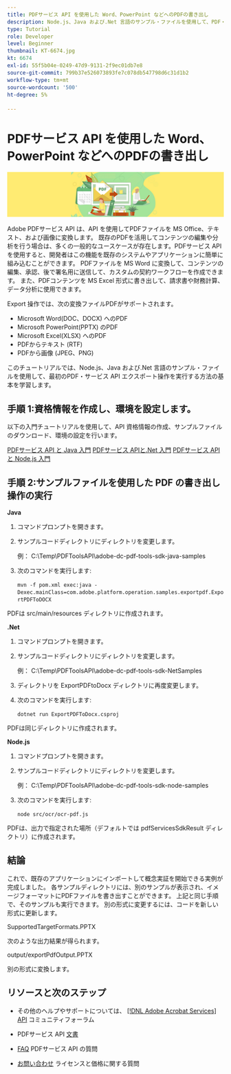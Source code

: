 ```yaml
---
title: PDFサービス API を使用した Word、PowerPoint などへのPDFの書き出し
description: Node.js、Java および.Net 言語のサンプル・ファイルを使用して、PDF・サービス API エクスポート操作を実行する方法を説明します
type: Tutorial
role: Developer
level: Beginner
thumbnail: KT-6674.jpg
kt: 6674
exl-id: 55f5b04e-0249-47d9-9131-2f9ec01db7e8
source-git-commit: 799b37e526073893fe7c078db547798d6c31d1b2
workflow-type: tm+mt
source-wordcount: '500'
ht-degree: 5%

---
```


# PDFサービス API を使用した Word、PowerPoint などへのPDFの書き出し

![PDFHero 画像の作成](assets/ExportPDF_hero.jpg)

Adobe PDFサービス API は、API を使用してPDFファイルを MS Office、テキスト、および画像に変換します。 既存のPDFを活用してコンテンツの編集や分析を行う場合は、多くの一般的なユースケースが存在します。PDFサービス API を使用すると、開発者はこの機能を既存のシステムやアプリケーションに簡単に組み込むことができます。 PDFファイルを MS Word に変換して、コンテンツの編集、承認、後で署名用に送信して、カスタムの契約ワークフローを作成できます。 また、PDFコンテンツを MS Excel 形式に書き出して、請求書や財務計算、データ分析に使用できます。

Export 操作では、次の変換ファイルPDFがサポートされます。

* Microsoft Word(DOC、DOCX) へのPDF
* Microsoft PowerPoint(PPTX) のPDF
* Microsoft Excel(XLSX) へのPDF
* PDFからテキスト (RTF)
* PDFから画像 (JPEG、PNG)

このチュートリアルでは、Node.js、Java および.Net 言語のサンプル・ファイルを使用して、最初のPDF・サービス API エクスポート操作を実行する方法の基本を学習します。

## 手順 1:資格情報を作成し、環境を設定します。

以下の入門チュートリアルを使用して、API 資格情報の作成、サンプルファイルのダウンロード、環境の設定を行います。

[PDFサービス API と Java 入門](gettingstartedjava.md)
[PDFサービス APIと.Net 入門](gettingstartednet.md)
[PDFサービス API と Node.js 入門](createpdffromhtml.md)

## 手順 2:サンプルファイルを使用した PDF の書き出し操作の実行

**Java**

1. コマンドプロンプトを開きます。

1. サンプルコードディレクトリにディレクトリを変更します。

   例： C:\Temp\PDFToolsAPI\adobe-dc-pdf-tools-sdk-java-samples

1. 次のコマンドを実行します:

   `mvn -f pom.xml exec:java -Dexec.mainClass=com.adobe.platform.operation.samples.exportpdf.ExportPDFToDOCX`

PDFは src/main/resources ディレクトリに作成されます。

**.Net**

1. コマンドプロンプトを開きます。

1. サンプルコードディレクトリにディレクトリを変更します。

   例： C:\Temp\PDFToolsAPI\adobe-dc-pdf-tools-sdk-NetSamples

1. ディレクトリを ExportPDFtoDocx ディレクトリに再度変更します。

1. 次のコマンドを実行します:

   `dotnet run ExportPDFToDocx.csproj`

PDFは同じディレクトリに作成されます。

**Node.js**

1. コマンドプロンプトを開きます。

1. サンプルコードディレクトリにディレクトリを変更します。

   例： C:\Temp\PDFToolsAPI\adobe-dc-pdf-tools-sdk-node-samples

1. 次のコマンドを実行します:

   `node src/ocr/ocr-pdf.js`

PDFは、出力で指定された場所（デフォルトでは pdfServicesSdkResult ディレクトリ）に作成されます。

## 結論

これで、既存のアプリケーションにインポートして概念実証を開始できる実例が完成しました。 各サンプルディレクトリには、別のサンプルが表示され、イメージフォーマットにPDFファイルを書き出すことができます。 上記と同じ手順で、そのサンプルも実行できます。 別の形式に変更するには、コードを新しい形式に更新します。

SupportedTargetFormats.PPTX

次のような出力結果が得られます。

output/exportPdfOutput.PPTX

別の形式に変換します。

## リソースと次のステップ

* その他のヘルプやサポートについては、 [[!DNL Adobe Acrobat Services] API](https://community.adobe.com/t5/document-cloud-sdk/bd-p/Document-Cloud-SDK?page=1&amp;sort=latest_replies&amp;filter=all) コミュニティフォーラム

* PDFサービス API [文書](https://www.adobe.com/go/pdftoolsapi_doc)

* [FAQ](https://community.adobe.com/t5/document-cloud-sdk/faq-for-document-services-pdf-tools-api/m-p/10726197) PDFサービス API の質問

* [お問い合わせ](https://www.adobe.com/go/pdftoolsapi_requestform) ライセンスと価格に関する質問
